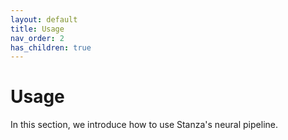 ```yaml
---
layout: default
title: Usage
nav_order: 2
has_children: true
---
```


# Usage

In this section, we introduce how to use Stanza's neural pipeline.
